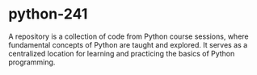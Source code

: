 # python-241
A repository is a collection of code from Python course sessions, where fundamental concepts of Python are taught and explored. It serves as a centralized location for learning and practicing the basics of Python programming.
